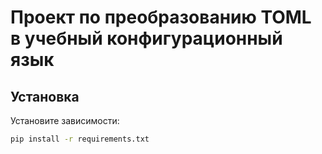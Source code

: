 # Проект по преобразованию TOML в учебный конфигурационный язык

## Установка
Установите зависимости:
```bash
pip install -r requirements.txt
